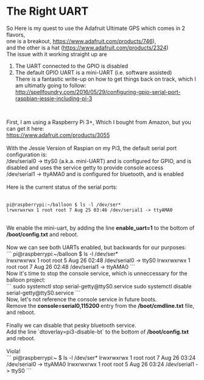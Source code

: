 # The Right UART
So Here is my quest to use the Adafruit Ultimate GPS which comes in 2 flavors,   <br />
one is a breakout, https://www.adafruit.com/products/746),  <br />
and the other is a hat (https://www.adafruit.com/products/2324) <br />
The issue with it working straight up are <br>
1. The UART connected to the GPIO is disabled <br>
2. The default GPIO UART is a mini-UART (i.e. software assisted)  <br>
There is a fantastic write-up on how to get things back on track, which I am ultimatly going to follow:  <br />
http://spellfoundry.com/2016/05/29/configuring-gpio-serial-port-raspbian-jessie-including-pi-3  <br />
<br />

First, I am using a Raspberry Pi 3+, Which I bought from Amazon, but you can get it here: <br />
https://www.adafruit.com/products/3055 <br />
<br />
With the Jessie Version of Raspian on my Pi3, the default serial port configuration is:<br />
/dev/serial0 -> ttyS0 (a.k.a. mini-UART) and is configured for GPIO, and is disabled and uses the service getty to provide console access<br />
/dev/serial1 -> ttyAMA0 and is configured for bluetooth, and is enabled<br />
<br />
Here is the current status of the serial ports: <br />
<br />
```
pi@raspberrypi:~/balloon $ ls -l /dev/ser*
lrwxrwxrwx 1 root root 7 Aug 25 03:46 /dev/serial1 -> ttyAMA0
```
<br />
We enable the mini-uart, by adding the line <b> enable_uart=1</b> to the bottom of <b>/boot/config.txt</b> and reboot.<br />
<br />
Now we can see both UARTs enabled, but backwards for our purposes:<br />
```
pi@raspberrypi:~/balloon $ ls -l /dev/ser* <br />
lrwxrwxrwx 1 root root 5 Aug 26 02:48 /dev/serial0 -> ttyS0
lrwxrwxrwx 1 root root 7 Aug 26 02:48 /dev/serial1 -> ttyAMA0
```
<br />
Now it's time to stop the console service, which is unneccessary for the balloon project:<br />
```
sudo systemctl stop serial-getty@ttyS0.service
sudo systemctl disable serial-getty@ttyS0.service
```
<br />
Now, let's not reference the console service in future boots.<br />
Remove the <b>console=serial0,115200 </b> entry from the <b>/boot/cmdline.txt</b> file, and reboot.<br />
<br />
Finally we can disable that pesky bluetooth service. <br />
Add the line `dtoverlay=pi3-disable-bt` to the bottom of <b>/boot/config.txt</b> and reboot. <br />
<br />
Viola!<br />
```
pi@raspberrypi:~ $ ls -l /dev/ser* 
lrwxrwxrwx 1 root root 7 Aug 26 03:24 /dev/serial0 -> ttyAMA0 
lrwxrwxrwx 1 root root 5 Aug 26 03:24 /dev/serial1 -> ttyS0 
```
<br />
<br />
<br />
<br />
<br />
<br />
<br />
<br />
<br />
<br />
<br />
<br />
<br />

